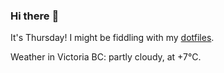 ### Hi there :wave:

It's Thursday! I might be fiddling with my [dotfiles](https://github.com/bewuethr/dotfiles).

Weather in Victoria BC: partly cloudy, at +7°C.
